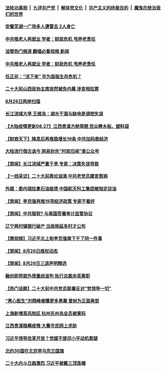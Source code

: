 ####  [法轮功真相](../../../../basic/blob/master/README.md?t=08271201) &nbsp;|&nbsp; [九评共产党](../../../../9ping.md/blob/master/README.md?t=08271201) &nbsp;|&nbsp; [解体党文化](../../../../jtdwh.md/blob/master/README.md?t=08271201)  &nbsp;|&nbsp; [共产主义的终极目的](../../../../gczydzjmd.md/blob/master/README.md?t=08271201) &nbsp;|&nbsp; [魔鬼在统治我们的世界](../../../../mgztzwmdsj.md/blob/master/README.md?t=08271201) 

#### [安徽芜湖一广场多人遭雷击 2人身亡](../pages/prog204/a103512169.md?t=08271201) 


#### [中共推老人再就业 学者：财政危机 甩养老责任](../pages/prog204/a103512135.md?t=08271201) 
#### [油管热门频道 翻墙必看视频 新闻](http://45.76.130.85:81/youtube.html?08271201)
#### [中共推老人再就业 学者：财政危机 甩养老责任](../pages/prog204/a103512135.md?t=08271201) 

#### [任正非：“活下来” 华为面临生存危机？](../pages/prog204/a103512133.md?t=08271201) 

#### [二十大前山西政协主席突然被免内幕 涉变相拉票](../pages/prog204/a103512031.md?t=08271201) 

#### [8月26日两岸扫描](../pages/prog204/a103511994.md?t=08271201) 


#### [长江流域大旱 王维洛：湖水干涸与缺电是调控失误](../pages/prog204/a103511991.md?t=08271201) 

#### [【大陆疫情更新08.27】江西贵溪方舱简陋 民众睡木板、塑料袋](../pages/prog204/a103497127.md?t=08271201) 

#### [【财商天下】降息后再推稳增长19条 中共加码救经济](../pages/prog204/a103511973.md?t=08271201) 

#### [大陆流行借古讽今 网易封杀“时政旧闻”类公众号](../pages/prog204/a103511887.md?t=08271201) 


#### [【禁闻】长江流域严重干旱 专家：决策失误导致](../pages/prog204/a103511744.md?t=08271201) 

#### [【一线采访】二十大前舆论汹涌 中共老党员建言惹祸](../pages/prog204/a103511805.md?t=08271201) 

#### [外媒：委内瑞拉拿石油抵债 中国航天科工集团被指定运油](../pages/prog204/a103511671.md?t=08271201) 

#### [【禁闻】李克强再推19项经济政策 专家不看好](../pages/prog204/a103511729.md?t=08271201) 

#### [【禁闻】中共服软? 与美国签署审计监管协议](../pages/prog204/a103511723.md?t=08271201) 


#### [辽宁两村镇银行破产 当局拖延多时才公布](../pages/prog204/a103511748.md?t=08271201) 

#### [【微视频】习近平北上和李克强南下干了同一件事](../pages/prog204/a103511727.md?t=08271201) 

#### [【禁闻】8月26日维权动态](../pages/prog204/a103511725.md?t=08271201) 

#### [【禁闻】8月26日三退声明精选](../pages/prog204/a103511721.md?t=08271201) 

#### [融创即将就外债重组谈判 执行总裁余英离职](../pages/prog204/a103511676.md?t=08271201) 

#### [【热门话题】二十大前中共党员联署反对“党领导一切”](../pages/prog204/a103511526.md?t=08271201) 

#### [“黑心医生”刘翔峰被曝更多黑幕 曾树为正面典型](../pages/prog204/a103511567.md?t=08271201) 

#### [上海新增高风险区 杭州东州岛全员被黄码](../pages/prog204/a103511512.md?t=08271201) 

#### [江西贵溪隐瞒疫情 大量市民网上求助](../pages/prog204/a103511508.md?t=08271201) 

#### [习近平领导改革开放？党媒不提邓小平动机惹疑](../pages/prog204/a103511527.md?t=08271201) 

#### [北约30国在北京举乌克兰国旗](../pages/prog204/a103511506.md?t=08271201) 

#### [二十大内斗日趋激烈 习近平被戴三顶高帽](../pages/prog204/a103511494.md?t=08271201) 

<img src='http://gfw-breaker.win/goodnews/indexes/prog204.md' width='0px' height='0px'/>
